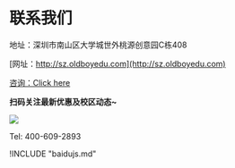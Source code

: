 # 联系我们

地址：深圳市南山区大学城世外桃源创意园C栋408

[网址：http://sz.oldboyedu.com](http://sz.oldboyedu.com)

[咨询：Click here](http://www9.53kf.com/webCompany.php?style=1&arg=10155416)

**扫码关注最新优惠及校区动态~**

![](https://hcdn1.luffycity.com/data/knight/diary/12/qsjh.jpg)


Tel: 400-609-2893

!INCLUDE "baidujs.md"
